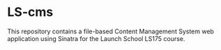 # LS-cms
This repository contains a file-based Content Management System web application using Sinatra for the Launch School LS175 course.
